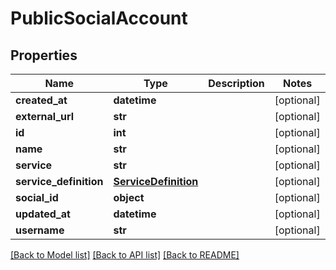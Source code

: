 # PublicSocialAccount

## Properties
Name | Type | Description | Notes
------------ | ------------- | ------------- | -------------
**created_at** | **datetime** |  | [optional] 
**external_url** | **str** |  | [optional] 
**id** | **int** |  | [optional] 
**name** | **str** |  | [optional] 
**service** | **str** |  | [optional] 
**service_definition** | [**ServiceDefinition**](ServiceDefinition.md) |  | [optional] 
**social_id** | **object** |  | [optional] 
**updated_at** | **datetime** |  | [optional] 
**username** | **str** |  | [optional] 

[[Back to Model list]](../README.md#documentation-for-models) [[Back to API list]](../README.md#documentation-for-api-endpoints) [[Back to README]](../README.md)


